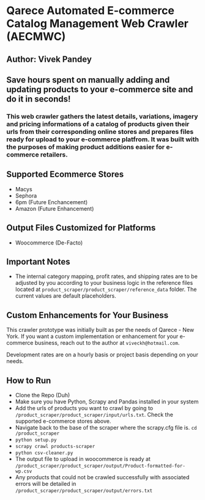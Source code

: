 # Qarece Automated E-commerce Catalog Management Web Crawler (AECMWC)
## Author: Vivek Pandey
## Save hours spent on manually adding and updating products to your e-commerce site and do it in seconds!

### This web crawler gathers the latest details, variations, imagery and pricing informations of a catalog of products given their urls from their corresponding online stores and prepares files ready for upload to your e-commerce platfrom. It was built with the purposes of making product additions easier for e-commerce retailers.


## Supported Ecommerce Stores
* Macys
* Sephora
* 6pm (Future Enchancement)
* Amazon (Future Enhancement)

## Output Files Customized for Platforms
* Woocommerce (De-Facto)

## Important Notes
* The internal category mapping, profit rates, and shipping rates are to be adjusted by you according to your business logic in the reference files located at `product_scraper/product_scraper/reference_data` folder. The current values are default placeholders.

## Custom Enhancements for Your Business
This crawler prototype was initially built as per the needs of Qarece - New York. If you want a custom implementation or enhancement for your e-commerce business, reach out to the author at `viveckh@hotmail.com`. 

Development rates are on a hourly basis or project basis depending on your needs.

## How to Run
* Clone the Repo (Duh)
* Make sure you have Python, Scrapy and Pandas installed in your system
* Add the urls of products you want to crawl by going to `/product_scraper/product_scraper/input/urls.txt`. Check the supported e-commerce stores above.
* Navigate back to the base of the scraper where the scrapy.cfg file is. `cd /product_scraper`
* `python setup.py`
* `scrapy crawl products-scraper`
* `python csv-cleaner.py`
* The output file to upload in woocommerce is ready at `/product_scraper/product_scraper/output/Product-formatted-for-wp.csv`
* Any products that could not be crawled successfully with associated errors will be detailed in `/product_scraper/product_scraper/output/errors.txt`